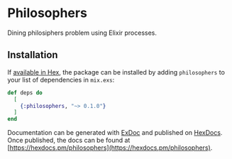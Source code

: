 # Philosophers

Dining philosiphers problem using Elixir processes.

## Installation

If [available in Hex](https://hex.pm/docs/publish), the package can be installed
by adding `philosophers` to your list of dependencies in `mix.exs`:

```elixir
def deps do
  [
    {:philosophers, "~> 0.1.0"}
  ]
end
```

Documentation can be generated with [ExDoc](https://github.com/elixir-lang/ex_doc)
and published on [HexDocs](https://hexdocs.pm). Once published, the docs can
be found at [https://hexdocs.pm/philosophers](https://hexdocs.pm/philosophers).


